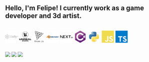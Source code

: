 ## Hello, I'm Felipe! I currently work as a game developer and 3d artist.

<div style="display: inline_block"><br>
  <img align="center" alt="felipe-Unity" height="40" width="40" style="background-color: white;" src="https://raw.githubusercontent.com/devicons/devicon/master/icons/unity/unity-line-wordmark.svg">
  <img align="center" alt="felipe-Unreal" height="40" width="40" style="background-color: white;"src="https://raw.githubusercontent.com/devicons/devicon/master/icons/unrealengine/unrealengine-original-wordmark.svg">
  <img align="center" alt="felipe-ThreeJS" height="40" width="40" style="background-color: white;" src="https://raw.githubusercontent.com/devicons/devicon/master/icons/threejs/threejs-original-wordmark.svg">
  <img align="center" alt="felipe-Blender" height="40" width="40" style="background-color: white;" src="https://raw.githubusercontent.com/devicons/devicon/master/icons/blender/blender-original-wordmark.svg">
  <img align="center" alt="felipe-NextJS" height="40" width="40" style="background-color: white;" src="https://raw.githubusercontent.com/devicons/devicon/master/icons/nextjs/nextjs-original-wordmark.svg">
  <img align="center" alt="felipe-Csharp" height="40" width="40" src="https://raw.githubusercontent.com/devicons/devicon/master/icons/csharp/csharp-original.svg">
  <img align="center" alt="felipe-Python" height="40" width="40" src="https://raw.githubusercontent.com/devicons/devicon/master/icons/python/python-original.svg">
  <img align="center" alt="felipe-Js" height="40" width="40" src="https://raw.githubusercontent.com/devicons/devicon/master/icons/javascript/javascript-plain.svg">
  <img align="center" alt="felipe-Ts" height="40" width="40" src="https://raw.githubusercontent.com/devicons/devicon/master/icons/typescript/typescript-plain.svg">
</div>
  
  ##
 
<div> 
  <a href="https://www.linkedin.com/in/rafaella-ballerini-45875016a" target="_blank"><img src="https://img.shields.io/badge/-LinkedIn-%230077B5?style=for-the-badge&logo=linkedin&logoColor=white" target="_blank"></a>
  <a href = "mailto:contatorafaballerini@gmail.com"><img src="https://img.shields.io/badge/-Gmail-%23333?style=for-the-badge&logo=gmail&logoColor=white" target="_blank"></a>
  <a href="https://instagram.com/rafaballerini" target="_blank"><img src="https://img.shields.io/badge/-Instagram-%23E4405F?style=for-the-badge&logo=instagram&logoColor=white" target="_blank"></a>
</div>
